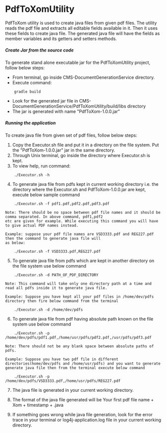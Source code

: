 PdfToXomUtility
===============

PdfToXom utility is used to create java files from given pdf files.
The utility reads the pdf file and extracts all editable fields available in it.
Then it uses these fields to create java file. The generated java file will have
the fields as member variables and its getters and setters methods.


##### Create Jar from the source code

To generate stand alone executable jar for the PdfToXomUtility project, follow below steps: 

* From terminal, go inside CMS-DocumentGenerationService directory.
* Execute command:

```
    gradle build
```

* Look for the generated jar file in  CMS-DocumentGenerationService/PdfToXomUtility/build/libs directory
* The jar is generated with name "PdfToXom-1.0.0.jar"


##### Running the application 

To create java file from given set of pdf files, follow below steps:
1. Copy the Executor.sh file and put it in a directory on the file system. Put the "PdfToXom-1.0.0.jar" jar in 
   the same directory.
2. Through Unix terminal, go inside the directory where Executor.sh is kept.
3. To view help, run command:
```
    ./Executor.sh -h
```
4. To generate java file from pdfs kept in current working directory i.e. the directory where the 
    Executor.sh and PdfToXom-1.0.0.jar are kept, execute below sample command
```
    ./Executor.sh -f pdf1.pdf,pdf2.pdf,pdf3.pdf 
```
    Note: There should be no space between pdf file names and it should be comma separated. In above command, pdf1,pdf2
    etc are given for example. While executing this command you will have to give actual PDF names instead.
   
    Example: suppose your pdf file names are VSD3333.pdf and REG227.pdf then the command to generate java file will
    as below:
```    
    ./Executor.sh -f VSD3333.pdf,REG227.pdf
```    
5. To generate java file from pdfs which are kept in another directory on the file system use below command
```
    ./Executor.sh -d PATH_OF_PDF_DIRECTORY
```
    Note: This command will take only one directory path at a time and read all pdfs inside it to generate java file.
    
    Example: Suppose you have kept all your pdf files in /home/dev/pdfs directory then fire below command from the terminal
```    
    ./Executor.sh -d /home/dev/pdfs
```    
6. To generate java file from pdf having absolute path known on the file system use below command
```
    ./Executor.sh -p /home/dev/pdfs/pdf1.pdf,/home/usr/pdfs/pdf2.pdf,/usr/pdfs/pdf3.pdf   
```
    Note: There should not be any blank space between absolute paths of pdfs.
    
    Example: Suppose you have two pdf file in different directories(home/dev/pdfs and /home/usr/pdfs) and you want to generate
    generate java file then from the terminal execute below command
```    
    ./Executor.sh -p /home/dev/pdfs/VSD3333.pdf,/home/usr/pdfs/REG227.pdf
```    
7. The java file is generated in your current working directory.  

8. The format of the java file generated will be 
    Your first pdf file name + Xom + timestamp + .java
  

9. If something goes wrong while java file generation, look for the error trace in your terminal or log4j-application.log 
   file in your current working directory.

